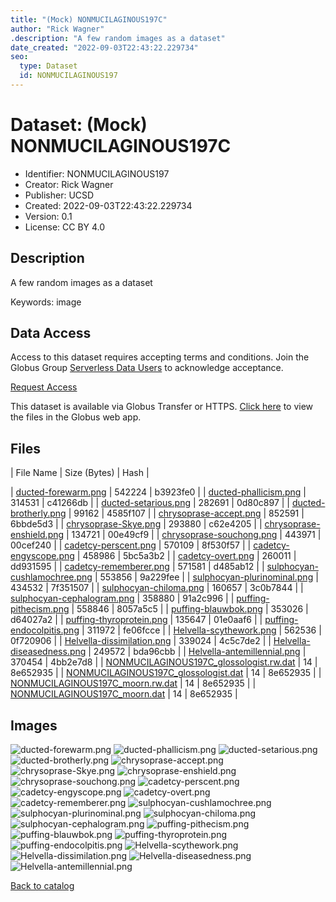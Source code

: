 ```yaml
---
title: "(Mock) NONMUCILAGINOUS197C"
author: "Rick Wagner"
.description: "A few random images as a dataset"
date_created: "2022-09-03T22:43:22.229734"
seo:
  type: Dataset
  id: NONMUCILAGINOUS197
---
```

# Dataset: (Mock) NONMUCILAGINOUS197C
- Identifier: NONMUCILAGINOUS197
- Creator: Rick Wagner
- Publisher: UCSD
- Created: 2022-09-03T22:43:22.229734
- Version: 0.1
- License: CC BY 4.0


## Description
A few random images as a dataset

Keywords: image


## Data Access
Access to this dataset requires accepting terms and conditions. Join the Globus Group [Serverless Data Users](260da91f-3496-11ed-b941-972795fc9504) to acknowledge acceptance.

[Request Access](https://app.globus.org/groups/260da91f-3496-11ed-b941-972795fc9504/join)

This dataset is available via Globus Transfer or HTTPS.
[Click here](https://app.globus.org/file-manager?origin_id=6528bad5-bc02-497d-8a4f-a38547d0e72a&origin_path=/serverless/allusers/NONMUCILAGINOUS197/) to view the files in the Globus web app.


## Files
| File Name | Size (Bytes) | Hash |

| [ducted-forewarm.png](https://g-b0978f.0ed28.75bc.data.globus.org/serverless/allusers/NONMUCILAGINOUS197/ducted-forewarm.png) | 542224 | b3923fe0 |
| [ducted-phallicism.png](https://g-b0978f.0ed28.75bc.data.globus.org/serverless/allusers/NONMUCILAGINOUS197/ducted-phallicism.png) | 314531 | c41266db |
| [ducted-setarious.png](https://g-b0978f.0ed28.75bc.data.globus.org/serverless/allusers/NONMUCILAGINOUS197/ducted-setarious.png) | 282691 | 0d80c897 |
| [ducted-brotherly.png](https://g-b0978f.0ed28.75bc.data.globus.org/serverless/allusers/NONMUCILAGINOUS197/ducted-brotherly.png) | 99162 | 4585f107 |
| [chrysoprase-accept.png](https://g-b0978f.0ed28.75bc.data.globus.org/serverless/allusers/NONMUCILAGINOUS197/chrysoprase-accept.png) | 852591 | 6bbde5d3 |
| [chrysoprase-Skye.png](https://g-b0978f.0ed28.75bc.data.globus.org/serverless/allusers/NONMUCILAGINOUS197/chrysoprase-Skye.png) | 293880 | c62e4205 |
| [chrysoprase-enshield.png](https://g-b0978f.0ed28.75bc.data.globus.org/serverless/allusers/NONMUCILAGINOUS197/chrysoprase-enshield.png) | 134721 | 00e49cf9 |
| [chrysoprase-souchong.png](https://g-b0978f.0ed28.75bc.data.globus.org/serverless/allusers/NONMUCILAGINOUS197/chrysoprase-souchong.png) | 443971 | 00cef240 |
| [cadetcy-perscent.png](https://g-b0978f.0ed28.75bc.data.globus.org/serverless/allusers/NONMUCILAGINOUS197/cadetcy-perscent.png) | 570109 | 8f530f57 |
| [cadetcy-engyscope.png](https://g-b0978f.0ed28.75bc.data.globus.org/serverless/allusers/NONMUCILAGINOUS197/cadetcy-engyscope.png) | 458986 | 5bc5a3b2 |
| [cadetcy-overt.png](https://g-b0978f.0ed28.75bc.data.globus.org/serverless/allusers/NONMUCILAGINOUS197/cadetcy-overt.png) | 260011 | dd931595 |
| [cadetcy-rememberer.png](https://g-b0978f.0ed28.75bc.data.globus.org/serverless/allusers/NONMUCILAGINOUS197/cadetcy-rememberer.png) | 571581 | d485ab12 |
| [sulphocyan-cushlamochree.png](https://g-b0978f.0ed28.75bc.data.globus.org/serverless/allusers/NONMUCILAGINOUS197/sulphocyan-cushlamochree.png) | 553856 | 9a229fee |
| [sulphocyan-plurinominal.png](https://g-b0978f.0ed28.75bc.data.globus.org/serverless/allusers/NONMUCILAGINOUS197/sulphocyan-plurinominal.png) | 434532 | 7f351507 |
| [sulphocyan-chiloma.png](https://g-b0978f.0ed28.75bc.data.globus.org/serverless/allusers/NONMUCILAGINOUS197/sulphocyan-chiloma.png) | 160657 | 3c0b7844 |
| [sulphocyan-cephalogram.png](https://g-b0978f.0ed28.75bc.data.globus.org/serverless/allusers/NONMUCILAGINOUS197/sulphocyan-cephalogram.png) | 358880 | 91a2c996 |
| [puffing-pithecism.png](https://g-b0978f.0ed28.75bc.data.globus.org/serverless/allusers/NONMUCILAGINOUS197/puffing-pithecism.png) | 558846 | 8057a5c5 |
| [puffing-blauwbok.png](https://g-b0978f.0ed28.75bc.data.globus.org/serverless/allusers/NONMUCILAGINOUS197/puffing-blauwbok.png) | 353026 | d64027a2 |
| [puffing-thyroprotein.png](https://g-b0978f.0ed28.75bc.data.globus.org/serverless/allusers/NONMUCILAGINOUS197/puffing-thyroprotein.png) | 135647 | 01e0aaf6 |
| [puffing-endocolpitis.png](https://g-b0978f.0ed28.75bc.data.globus.org/serverless/allusers/NONMUCILAGINOUS197/puffing-endocolpitis.png) | 311972 | fe06fcce |
| [Helvella-scythework.png](https://g-b0978f.0ed28.75bc.data.globus.org/serverless/allusers/NONMUCILAGINOUS197/Helvella-scythework.png) | 562536 | 0f720906 |
| [Helvella-dissimilation.png](https://g-b0978f.0ed28.75bc.data.globus.org/serverless/allusers/NONMUCILAGINOUS197/Helvella-dissimilation.png) | 339024 | 4c5c7de2 |
| [Helvella-diseasedness.png](https://g-b0978f.0ed28.75bc.data.globus.org/serverless/allusers/NONMUCILAGINOUS197/Helvella-diseasedness.png) | 249572 | bda96cbb |
| [Helvella-antemillennial.png](https://g-b0978f.0ed28.75bc.data.globus.org/serverless/allusers/NONMUCILAGINOUS197/Helvella-antemillennial.png) | 370454 | 4bb2e7d8 |
| [NONMUCILAGINOUS197C_glossologist.rw.dat](https://g-b0978f.0ed28.75bc.data.globus.org/serverless/allusers/NONMUCILAGINOUS197/NONMUCILAGINOUS197C_glossologist.rw.dat) | 14 | 8e652935 |
| [NONMUCILAGINOUS197C_glossologist.dat](https://g-b0978f.0ed28.75bc.data.globus.org/serverless/allusers/NONMUCILAGINOUS197/NONMUCILAGINOUS197C_glossologist.dat) | 14 | 8e652935 |
| [NONMUCILAGINOUS197C_moorn.rw.dat](https://g-b0978f.0ed28.75bc.data.globus.org/serverless/allusers/NONMUCILAGINOUS197/NONMUCILAGINOUS197C_moorn.rw.dat) | 14 | 8e652935 |
| [NONMUCILAGINOUS197C_moorn.dat](https://g-b0978f.0ed28.75bc.data.globus.org/serverless/allusers/NONMUCILAGINOUS197/NONMUCILAGINOUS197C_moorn.dat) | 14 | 8e652935 |


## Images
![ducted-forewarm.png](https://g-b0978f.0ed28.75bc.data.globus.org/serverless/allusers/NONMUCILAGINOUS197/ducted-forewarm.png) ![ducted-phallicism.png](https://g-b0978f.0ed28.75bc.data.globus.org/serverless/allusers/NONMUCILAGINOUS197/ducted-phallicism.png) ![ducted-setarious.png](https://g-b0978f.0ed28.75bc.data.globus.org/serverless/allusers/NONMUCILAGINOUS197/ducted-setarious.png) ![ducted-brotherly.png](https://g-b0978f.0ed28.75bc.data.globus.org/serverless/allusers/NONMUCILAGINOUS197/ducted-brotherly.png) ![chrysoprase-accept.png](https://g-b0978f.0ed28.75bc.data.globus.org/serverless/allusers/NONMUCILAGINOUS197/chrysoprase-accept.png) ![chrysoprase-Skye.png](https://g-b0978f.0ed28.75bc.data.globus.org/serverless/allusers/NONMUCILAGINOUS197/chrysoprase-Skye.png) ![chrysoprase-enshield.png](https://g-b0978f.0ed28.75bc.data.globus.org/serverless/allusers/NONMUCILAGINOUS197/chrysoprase-enshield.png) ![chrysoprase-souchong.png](https://g-b0978f.0ed28.75bc.data.globus.org/serverless/allusers/NONMUCILAGINOUS197/chrysoprase-souchong.png) ![cadetcy-perscent.png](https://g-b0978f.0ed28.75bc.data.globus.org/serverless/allusers/NONMUCILAGINOUS197/cadetcy-perscent.png) ![cadetcy-engyscope.png](https://g-b0978f.0ed28.75bc.data.globus.org/serverless/allusers/NONMUCILAGINOUS197/cadetcy-engyscope.png) ![cadetcy-overt.png](https://g-b0978f.0ed28.75bc.data.globus.org/serverless/allusers/NONMUCILAGINOUS197/cadetcy-overt.png) ![cadetcy-rememberer.png](https://g-b0978f.0ed28.75bc.data.globus.org/serverless/allusers/NONMUCILAGINOUS197/cadetcy-rememberer.png) ![sulphocyan-cushlamochree.png](https://g-b0978f.0ed28.75bc.data.globus.org/serverless/allusers/NONMUCILAGINOUS197/sulphocyan-cushlamochree.png) ![sulphocyan-plurinominal.png](https://g-b0978f.0ed28.75bc.data.globus.org/serverless/allusers/NONMUCILAGINOUS197/sulphocyan-plurinominal.png) ![sulphocyan-chiloma.png](https://g-b0978f.0ed28.75bc.data.globus.org/serverless/allusers/NONMUCILAGINOUS197/sulphocyan-chiloma.png) ![sulphocyan-cephalogram.png](https://g-b0978f.0ed28.75bc.data.globus.org/serverless/allusers/NONMUCILAGINOUS197/sulphocyan-cephalogram.png) ![puffing-pithecism.png](https://g-b0978f.0ed28.75bc.data.globus.org/serverless/allusers/NONMUCILAGINOUS197/puffing-pithecism.png) ![puffing-blauwbok.png](https://g-b0978f.0ed28.75bc.data.globus.org/serverless/allusers/NONMUCILAGINOUS197/puffing-blauwbok.png) ![puffing-thyroprotein.png](https://g-b0978f.0ed28.75bc.data.globus.org/serverless/allusers/NONMUCILAGINOUS197/puffing-thyroprotein.png) ![puffing-endocolpitis.png](https://g-b0978f.0ed28.75bc.data.globus.org/serverless/allusers/NONMUCILAGINOUS197/puffing-endocolpitis.png) ![Helvella-scythework.png](https://g-b0978f.0ed28.75bc.data.globus.org/serverless/allusers/NONMUCILAGINOUS197/Helvella-scythework.png) ![Helvella-dissimilation.png](https://g-b0978f.0ed28.75bc.data.globus.org/serverless/allusers/NONMUCILAGINOUS197/Helvella-dissimilation.png) ![Helvella-diseasedness.png](https://g-b0978f.0ed28.75bc.data.globus.org/serverless/allusers/NONMUCILAGINOUS197/Helvella-diseasedness.png) ![Helvella-antemillennial.png](https://g-b0978f.0ed28.75bc.data.globus.org/serverless/allusers/NONMUCILAGINOUS197/Helvella-antemillennial.png) 

[Back to catalog](../)

